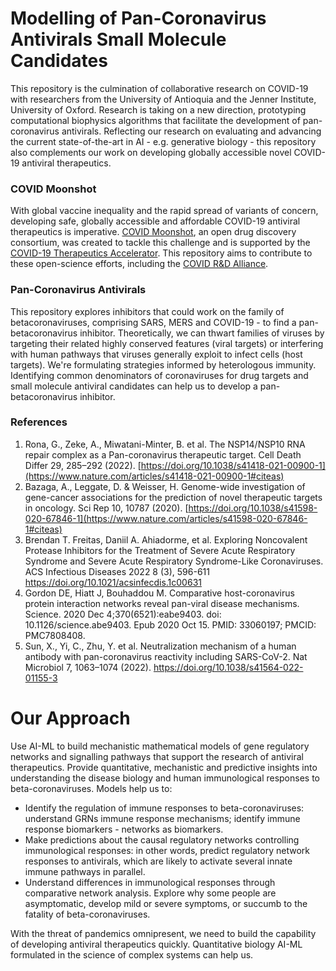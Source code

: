 # Modelling of Pan-Coronavirus Antivirals Small Molecule Candidates 
This repository is the culmination of collaborative research on COVID-19 with researchers from the University of Antioquia and the Jenner Institute, University of Oxford. Research is taking on a new direction, prototyping computational biophysics algorithms that facilitate the development of pan-coronavirus antivirals. Reflecting our research on evaluating and advancing the current state-of-the-art in AI - e.g. generative biology - this repository also complements our work on developing globally accessible novel COVID-19 antiviral therapeutics.
### COVID Moonshot
With global vaccine inequality and the rapid spread of variants of concern, developing safe, globally accessible and affordable COVID-19 antiviral therapeutics is imperative. [COVID Moonshot](https://covid.postera.ai/covid), an open drug discovery consortium, was created to tackle this challenge and is supported by the [COVID-19 Therapeutics Accelerator](https://www.therapeuticsaccelerator.org/). This repository aims to contribute to these open-science efforts, including the [COVID R&D Alliance](https://www.covidrdalliance.com/).
### Pan-Coronavirus Antivirals
This repository explores inhibitors that could work on the family of betacoronaviruses, comprising SARS, MERS and COVID-19 - to find a pan-betacoronavirus inhibitor. Theoretically, we can thwart families of viruses by targeting their related highly conserved features (viral targets) or interfering with human pathways that viruses generally exploit to infect cells (host targets). We're formulating strategies informed by heterologous immunity. Identifying common denominators of coronaviruses for drug targets and small molecule antiviral candidates can help us to develop a  pan-betacoronavirus inhibitor.
### References
1. Rona, G., Zeke, A., Miwatani-Minter, B. et al. The NSP14/NSP10 RNA repair complex as a Pan-coronavirus therapeutic target. Cell Death Differ 29, 285–292 (2022). [https://doi.org/10.1038/s41418-021-00900-1](https://www.nature.com/articles/s41418-021-00900-1#citeas)
2. Bazaga, A., Leggate, D. & Weisser, H. Genome-wide investigation of gene-cancer associations for the prediction of novel therapeutic targets in oncology. Sci Rep 10, 10787 (2020). [https://doi.org/10.1038/s41598-020-67846-1](https://www.nature.com/articles/s41598-020-67846-1#citeas)
3. Brendan T. Freitas, Daniil A. Ahiadorme, et al. Exploring Noncovalent Protease Inhibitors for the Treatment of Severe Acute Respiratory Syndrome and Severe Acute Respiratory Syndrome-Like Coronaviruses. ACS Infectious Diseases 2022 8 (3), 596-611 https://doi.org/10.1021/acsinfecdis.1c00631
4. Gordon DE, Hiatt J, Bouhaddou M. Comparative host-coronavirus protein interaction networks reveal pan-viral disease mechanisms. Science. 2020 Dec 4;370(6521):eabe9403. doi: 10.1126/science.abe9403. Epub 2020 Oct 15. PMID: 33060197; PMCID: PMC7808408.
4. Sun, X., Yi, C., Zhu, Y. et al. Neutralization mechanism of a human antibody with pan-coronavirus reactivity including SARS-CoV-2. Nat Microbiol 7, 1063–1074 (2022). https://doi.org/10.1038/s41564-022-01155-3
# Our Approach
Use AI-ML to build mechanistic mathematical models of gene regulatory networks and signalling pathways that support the research of antiviral therapeutics. Provide quantitative, mechanistic and predictive insights into understanding the disease biology and human immunological responses to beta-coronaviruses. Models help us to:

* Identify the regulation of immune responses to beta-coronaviruses: understand GRNs immune response mechanisms; identify immune response biomarkers - networks as biomarkers. 
* Make predictions about the causal regulatory networks controlling immunological responses: in other words, predict regulatory network responses to antivirals, which are likely to activate several innate immune pathways in parallel. 
* Understand differences in immunological responses through comparative network analysis. Explore why some people are asymptomatic, develop mild or severe symptoms, or succumb to the fatality of beta-coronaviruses.  

With the threat of pandemics omnipresent, we need to build the capability of developing antiviral therapeutics quickly. Quantitative biology AI-ML formulated in the science of complex systems can help us. 






